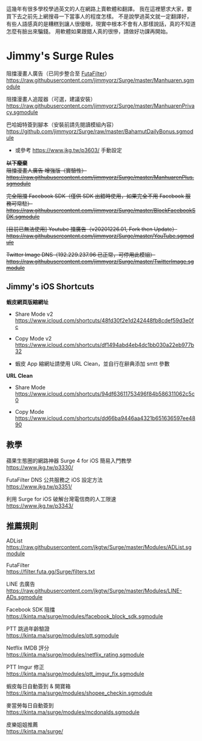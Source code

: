 這幾年有很多學校學過英文的人在網路上賣軟體和翻譯。
我在這裡懇求大家，要買下去之前先上網搜尋一下當事人的程度怎樣。
不是說學過英文就一定翻譯好，有些人語感真的是糟糕到讓人很傻眼，現實中根本不會有人那樣說話，真的不知道怎麼有臉出來騙錢。
用軟體如果跟錯人真的很慘，請做好功課再開始。


# Jimmy's Surge Rules

阻擋漫畫人廣告（已同步整合至 [FutaFilter](https://github.com/FutaGuard/FutaFilter)）\
https://raw.githubusercontent.com/jimmyorz/Surge/master/Manhuaren.sgmodule

阻擋漫畫人追蹤器（可選，建議安裝）\
https://raw.githubusercontent.com/jimmyorz/Surge/master/ManhuarenPrivacy.sgmodule

巴哈姆特簽到腳本（安裝前請先閱讀模組內容）\
https://github.com/jimmyorz/Surge/raw/master/BahamutDailyBonus.sgmodule 
- 或參考 https://www.jkg.tw/p3603/ 手動設定


**~~以下廢棄~~** \
~~阻擋漫畫人廣告 增強版（實驗性）~~\
~~https://raw.githubusercontent.com/jimmyorz/Surge/master/ManhuarenPlus.sgmodule~~

~~完全阻擋 Facebook SDK（僅供 SDK 出錯時使用，如果完全不用 Facebook 服務可常駐）~~\
~~https://raw.githubusercontent.com/jimmyorz/Surge/master/BlockFacebookSDK.sgmodule~~

~~[目前已無法使用] Youtube 擋廣告（v20201226.01, Fork then Update）~~\
~~https://raw.githubusercontent.com/jimmyorz/Surge/master/YouTube.sgmodule~~

~~Twitter Image DNS（192.229.237.96 已正常，可停用此模組）~~\
~~https://raw.githubusercontent.com/jimmyorz/Surge/master/TwitterImage.sgmodule~~


## Jimmy's iOS Shortcuts

**蝦皮網頁版縮網址**
- Share Mode v2 \
<https://www.icloud.com/shortcuts/48fd30f2e1d242448fb8cdef59d3e0fc>

- Copy Mode v2 \
https://www.icloud.com/shortcuts/df1494abd4eb4dc1bb030a22eb977b32
- 蝦皮 App 縮網址請使用 URL Clean，並自行在辭典添加 smtt 參數

**URL Clean**
- Share Mode \
https://www.icloud.com/shortcuts/94df63611753496f84b586311062c5c0

- Copy Mode \
https://www.icloud.com/shortcuts/dd66ba9446aa4321b651636597ee4890


## 教學
蘋果生態圈的網路神器 Surge 4 for iOS 簡易入門教學 \
https://www.jkg.tw/p3330/

FutaFilter DNS 公共服務之 iOS 設定方法 \
https://www.jkg.tw/p3351/

利用 Surge for iOS 破解台灣電信商的人工限速 \
https://www.jkg.tw/p3343/


## 推薦規則
ADList \
https://raw.githubusercontent.com/jkgtw/Surge/master/Modules/ADList.sgmodule

FutaFilter \
https://filter.futa.gg/Surge/filters.txt

LINE 去廣告 \
https://raw.githubusercontent.com/jkgtw/Surge/master/Modules/LINE-ADs.sgmodule

Facebook SDK 阻擋 \
https://kinta.ma/surge/modules/facebook_block_sdk.sgmodule

PTT 跳過年齡驗證 \
https://kinta.ma/surge/modules/ptt.sgmodule

Netflix IMDB 評分 \
https://kinta.ma/surge/modules/netflix_rating.sgmodule

PTT Imgur 修正 \
https://kinta.ma/surge/modules/ptt_imgur_fix.sgmodule

蝦皮每日自動簽到 & 開寶箱 \
https://kinta.ma/surge/modules/shopee_checkin.sgmodule

麥當勞每日自動簽到 \
https://kinta.ma/surge/modules/mcdonalds.sgmodule

皮樂姐姐推薦 \
https://kinta.ma/surge/
